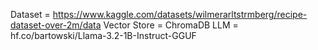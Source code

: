 Dataset = https://www.kaggle.com/datasets/wilmerarltstrmberg/recipe-dataset-over-2m/data
Vector Store = ChromaDB
LLM = hf.co/bartowski/Llama-3.2-1B-Instruct-GGUF
